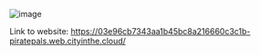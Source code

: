 ![image](https://github.com/Kiezroy/NCL/assets/67439231/f5c3cdac-463c-4748-8670-2da846cb067c)

Link to website: https://03e96cb7343aa1b45bc8a216660c3c1b-piratepals.web.cityinthe.cloud/
